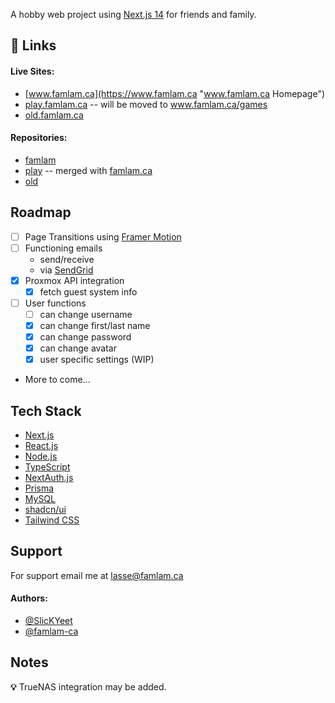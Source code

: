 A hobby web project using [Next.js 14](https://nextjs.org "Next JS") for friends and family.

## 🔗 Links

#### Live Sites:

- [www.famlam.ca](https://www.famlam.ca "www.famlam.ca Homepage")
- [play.famlam.ca](https://play.famlam.ca "play.famlam.ca Homepage") -- will be moved to www.famlam.ca/games
- [old.famlam.ca](https://old.famlam.ca "old.famlam.ca Homepage")

#### Repositories:

- [famlam](https://github.com/SlickYeet/famlam "famlam Github Repo")
- [play](https://github.com/SlickYeet/play "play.famlam.ca Github Repo") -- merged with [famlam.ca](https://github.com/SlickYeet/famlam "famlam Github Repo")
- [old](https://github.com/SlickYeet/old "old.famlam.ca Github Repo")

## Roadmap

- [ ] Page Transitions using [Framer Motion](https://www.framer.com/motion/ "Framer Motion")
- [ ] Functioning emails
  - send/receive
  - via [SendGrid](https://login.sendgrid.com/ "SendGrid")
- [x] Proxmox API integration
  - [x] fetch guest system info
- [ ] User functions
  - [ ] can change username
  - [x] can change first/last name
  - [x] can change password
  - [x] can change avatar
  - [x] user specific settings (WIP)
- More to come...

## Tech Stack

- [Next.js](https://nextjs.org "Next JS")
- [React.js](https://react.dev "React JS")
- [Node.js](https://nodejs.org/en/ "Node JS")
- [TypeScript](https://www.typescriptlang.org/ "TypeScript")
- [NextAuth.js](https://next-auth.js.org "NextAuth JS")
- [Prisma](https://prisma.io "Prisma")
- [MySQL](https://www.mysql.com/ "MySQL")
- [shadcn/ui](https://ui.shadcn.com/ "shadcn/ui")
- [Tailwind CSS](https://tailwindcss.com "Tailwind CSS")

## Support

For support email me at lasse@famlam.ca

#### Authors:

- [@SlicKYeet](https://www.github.com/SlickYeet)
- [@famlam-ca](https://www.github.com/famlam-ca)

## Notes

**💡** TrueNAS integration may be added.
